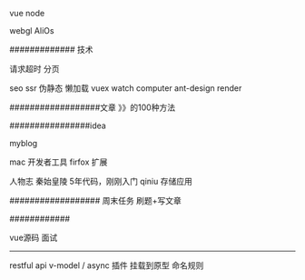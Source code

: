 

vue
node

webgl
AliOs


#############  技术      


请求超时
分页

seo  ssr  伪静态
懒加载
vuex  watch  computer
ant-design
render

##################文章
》》的100种方法


################idea

myblog

mac 开发者工具
firfox 扩展

人物志
秦始皇陵
5年代码，刚刚入门
qiniu 存储应用


##################
周末任务
刷题+写文章


############

vue源码
面试

----
restful api
v-model  / async
插件  挂载到原型
命名规则